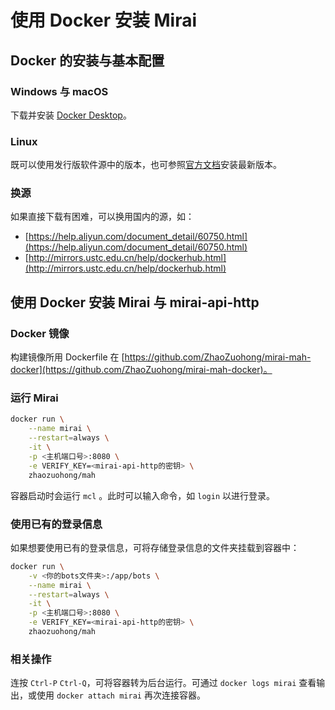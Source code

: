 # 使用 Docker 安装 Mirai

## Docker 的安装与基本配置

### Windows 与 macOS

下载并安装 [Docker Desktop](https://www.docker.com/products/docker-desktop)。

### Linux

既可以使用发行版软件源中的版本，也可参照[官方文档](https://docs.docker.com/engine/install/)安装最新版本。

### 换源

如果直接下载有困难，可以换用国内的源，如：

- [https://help.aliyun.com/document_detail/60750.html](https://help.aliyun.com/document_detail/60750.html)
- [http://mirrors.ustc.edu.cn/help/dockerhub.html](http://mirrors.ustc.edu.cn/help/dockerhub.html)

## 使用 Docker 安装 Mirai 与 mirai-api-http

### Docker 镜像

构建镜像所用 Dockerfile 在 [https://github.com/ZhaoZuohong/mirai-mah-docker](https://github.com/ZhaoZuohong/mirai-mah-docker)。

### 运行 Mirai

```bash
docker run \
    --name mirai \
    --restart=always \
    -it \
    -p <主机端口号>:8080 \
    -e VERIFY_KEY=<mirai-api-http的密钥> \
    zhaozuohong/mah
```

容器启动时会运行 `mcl` 。此时可以输入命令，如 `login` 以进行登录。

### 使用已有的登录信息

如果想要使用已有的登录信息，可将存储登录信息的文件夹挂载到容器中：

```bash
docker run \
    -v <你的bots文件夹>:/app/bots \
    --name mirai \
    --restart=always \
    -it \
    -p <主机端口号>:8080 \
    -e VERIFY_KEY=<mirai-api-http的密钥> \
    zhaozuohong/mah
```

### 相关操作

连按 `Ctrl-P` `Ctrl-Q`，可将容器转为后台运行。可通过 `docker logs mirai` 查看输出，或使用 `docker attach mirai` 再次连接容器。
